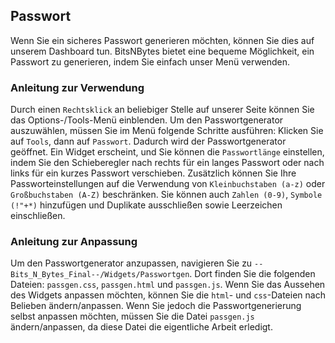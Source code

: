 ## Passwort
Wenn Sie ein sicheres Passwort generieren möchten, können Sie dies auf unserem Dashboard tun. BitsNBytes bietet eine bequeme Möglichkeit, ein Passwort zu generieren, indem Sie einfach unser Menü verwenden.

### Anleitung zur Verwendung
Durch einen `Rechtsklick` an beliebiger Stelle auf unserer Seite können Sie das Options-/Tools-Menü einblenden. Um den Passwortgenerator auszuwählen, müssen Sie im Menü folgende Schritte ausführen: Klicken Sie auf `Tools`, dann auf `Passwort`. Dadurch wird der Passwortgenerator geöffnet. Ein Widget erscheint, und Sie können die `Passwortlänge` einstellen, indem Sie den Schieberegler nach rechts für ein langes Passwort oder nach links für ein kurzes Passwort verschieben. Zusätzlich können Sie Ihre Passworteinstellungen auf die Verwendung von `Kleinbuchstaben (a-z)` oder `Großbuchstaben (A-Z)` beschränken. Sie können auch `Zahlen (0-9)`, `Symbole (!"+*)` hinzufügen und Duplikate ausschließen sowie Leerzeichen einschließen.

### Anleitung zur Anpassung
Um den Passwortgenerator anzupassen, navigieren Sie zu `--Bits_N_Bytes_Final--/Widgets/Passwortgen`. Dort finden Sie die folgenden Dateien: `passgen.css`, `passgen.html` und `passgen.js`. Wenn Sie das Aussehen des Widgets anpassen möchten, können Sie die `html`- und `css`-Dateien nach Belieben ändern/anpassen. Wenn Sie jedoch die Passwortgenerierung selbst anpassen möchten, müssen Sie die Datei `passgen.js` ändern/anpassen, da diese Datei die eigentliche Arbeit erledigt.